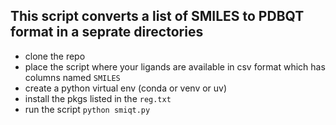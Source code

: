 ## This script converts a list of SMILES to PDBQT format in a seprate directories
- clone the repo
- place the script where your ligands are available in csv format which has columns named `SMILES`
- create a python virtual env (conda or venv or uv)
- install the pkgs listed in the `reg.txt`
- run the script `python smiqt.py`
